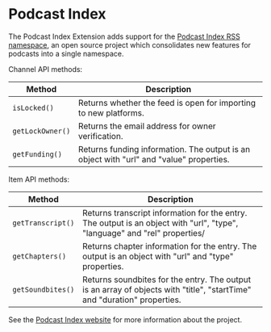 # Podcast Index

The Podcast Index Extension adds support for the [Podcast Index RSS namespace](https://github.com/Podcastindex-org/podcast-namespace/blob/main/docs/1.0.md),
an open source project which consolidates new features for podcasts into a
single namespace.

Channel API methods:

Method | Description
------ | -----------
`isLocked()` | Returns whether the feed is open for importing to new platforms.
`getLockOwner()` | Returns the email address for owner verification.
`getFunding()` | Returns funding information. The output is an object with "url" and "value" properties.

Item API methods:

Method | Description
------ | -----------
`getTranscript()` | Returns transcript information for the entry. The output is an object with "url", "type", "language" and "rel" properties/
`getChapters()` | Returns chapter information for the entry. The output is an object with "url" and "type" properties.
`getSoundbites()` | Returns soundbites for the entry. The output is an array of objects with "title", "startTime" and "duration" properties.

See the [Podcast Index website](https://podcastindex.org) for more information
about the project.

